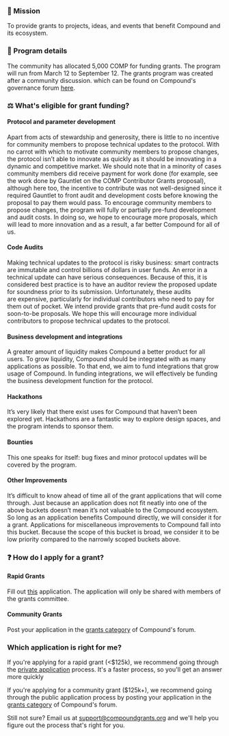 ### 🧭 Mission
To provide grants to projects, ideas, and events that benefit Compound and its ecosystem.

### 🔭 Program details
The community has allocated 5,000 COMP for funding grants. The program will run from March 12 to September 12. The grants program was created after a community discussion. which can be found on Compound's governance forum [here](https://www.comp.xyz/t/compound-grants-program).

### ⚖️ What's eligible for grant funding?
#### Protocol and parameter development
Apart from acts of stewardship and generosity, there is little to no incentive for community members to propose technical updates to the protocol. With no carrot with which to motivate community members to propose changes, the protocol isn’t able to innovate as quickly as it should be innovating in a dynamic and competitive market. We should note that in a minority of cases community members did receive payment for work done (for example, see the work done by Gauntlet on the COMP Contributor Grants proposal), although here too, the incentive to contribute was not well-designed since it required Gauntlet to front audit and development costs before knowing the proposal to pay them would pass. To encourage community members to propose changes, the program will fully or partially pre-fund development and audit costs. In doing so, we hope to encourage more proposals, which will lead to more innovation and as a result, a far better Compound for all of us.

#### Code Audits
Making technical updates to the protocol is risky business: smart contracts are immutable and control billions of dollars in user funds. An error in a technical update can have serious consequences. Because of this, it is considered best practice is to have an auditor review the proposed update for soundness prior to its submission. Unfortunately, these audits are expensive, particularly for individual contributors who need to pay for them out of pocket. We intend provide grants that pre-fund audit costs for soon-to-be proposals. We hope this will encourage more individual contributors to propose technical updates to the protocol.

#### Business development and integrations
A greater amount of liquidity makes Compound a better product for all users. To grow liquidity, Compound should be integrated with as many applications as possible. To that end, we aim to fund integrations that grow usage of Compound. In funding integrations, we will effectively be funding the business development function for the protocol.

#### Hackathons
It’s very likely that there exist uses for Compound that haven’t been explored yet. Hackathons are a fantastic way to explore design spaces, and the program intends to sponsor them.

#### Bounties
This one speaks for itself: bug fixes and minor protocol updates will be covered by the program.

#### Other Improvements
It’s difficult to know ahead of time all of the grant applications that will come through. Just because an application does not fit neatly into one of the above buckets doesn’t mean it’s not valuable to the Compound ecosystem. So long as an application benefits Compound directly, we will consider it for a grant. Applications for miscellaneous improvements to Compound fall into this bucket. Because the scope of this bucket is broad, we consider it to be low priority compared to the narrowly scoped buckets above.

### ❓ How do I apply for a grant?
#### Rapid Grants
Fill out [this](https://compoundgrants.org/Apply-here-b5249135633645a0bf902d0517b377fc) application. The application will only be shared with members of the grants committee.

#### Community Grants
Post your application in the [grants category](https://www.comp.xyz/c/grants/10) of Compound's forum.

### Which application is right for me?
If you're applying for a rapid grant (<$125k), we recommend going through the [private application](https://compoundgrants.org/Apply-here-b5249135633645a0bf902d0517b377fc) process. It's a faster process, so you'll get an answer more quickly

If you're applying for a community grant ($125k+), we recommend going through the public application process by posting your application in the [grants category](https://www.comp.xyz/c/grants/10) of Compound's forum. 

Still not sure? Email us at support@compoundgrants.org and we'll help you figure out the process that's right for you.
